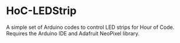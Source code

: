 # HoC-LEDStrip
A simple set of Arduino codes to control LED strips for Hour of Code. Requires the Arduino IDE and Adafruit NeoPixel library.

